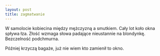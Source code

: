 ```yaml
---
layout: post
title: zagmatwanie
---
```


W samolocie kobiecina między mężczyzną a smutkiem. Cały lot koło okna spływa łza.
Złość wzmaga słowa padające nieustannie na blondynkę. Bezczelność podchmurna.

Później krzyczą bagaże, już nie wiem kto zamienił to okno.
